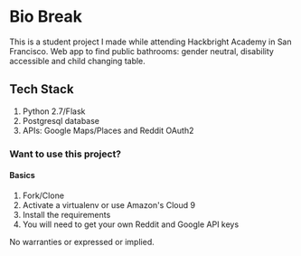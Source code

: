 # Bio Break

This is a student project I made while attending Hackbright Academy in San Francisco. Web app to find public bathrooms: gender neutral, disability accessible and child changing table.

## Tech Stack
1. Python 2.7/Flask
1. Postgresql database
1. APIs: Google Maps/Places and Reddit OAuth2

### Want to use this project?

#### Basics

1. Fork/Clone
1. Activate a virtualenv or use Amazon's Cloud 9
1. Install the requirements
1. You will need to get your own Reddit and Google API keys

No warranties or expressed or implied.
